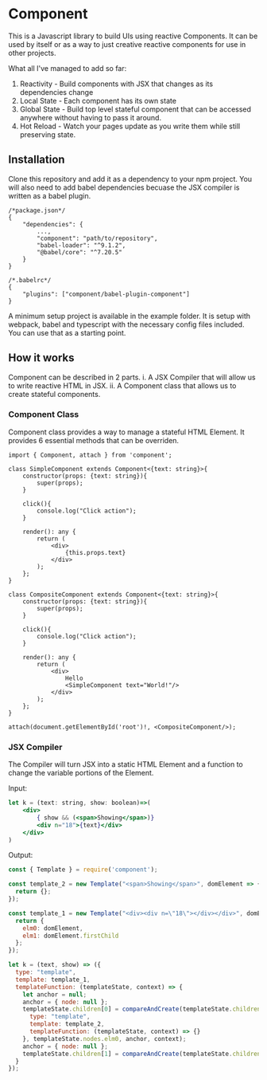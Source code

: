 # Component
This is a Javascript library to build UIs using reactive Components. It can be used by itself or as a way to just creative reactive components for use in other projects.

What all I've managed to add so far:
1. Reactivity - Build components with JSX that changes as its dependencies change
2. Local State - Each component has its own state
3. Global State - Build top level stateful component that can be accessed anywhere without having to pass it around.
4. Hot Reload - Watch your pages update as you write them while still preserving state.

## Installation
Clone this repository and add it as a dependency to your npm project. You will also need to add babel dependencies becuase the JSX compiler is written as a babel plugin.
```
/*package.json*/
{
    "dependencies": {
        ...,
        "component": "path/to/repository",
        "babel-loader": "^9.1.2",
        "@babel/core": "^7.20.5"
    }
}
```

```
/*.babelrc*/
{
    "plugins": ["component/babel-plugin-component"]
}
```

A minimum setup project is available in the example folder. It is setup with webpack, babel and typescript with the necessary config files included. You can use that as a starting point.

## How it works
Component can be described in 2 parts.
i. A JSX Compiler that will allow us to write reactive HTML in JSX.
ii. A Component class that allows us to create stateful components.

### Component Class

Component class provides a way to manage a stateful HTML Element. It provides 6 essential methods that can be overriden.
```tsx
import { Component, attach } from 'component';

class SimpleComponent extends Component<{text: string}>{
    constructor(props: {text: string}){
        super(props);
    }

    click(){
        console.log("Click action");
    }

    render(): any {
        return (
            <div>
                {this.props.text}
            </div>
        );
    };
}

class CompositeComponent extends Component<{text: string}>{
    constructor(props: {text: string}){
        super(props);
    }

    click(){
        console.log("Click action");
    }

    render(): any {
        return (
            <div>
                Hello
                <SimpleComponent text="World!"/>
            </div>
        );
    };
}

attach(document.getElementById('root')!, <CompositeComponent/>);
```

### JSX Compiler

The Compiler will turn JSX into a static HTML Element and a function to change the variable portions of the Element.

Input:
```jsx
let k = (text: string, show: boolean)=>(
    <div>
        { show && (<span>Showing</span>)}
        <div n="18">{text}</div>
    </div>
)
```

Output:
```js
const { Template } = require('component');

const template_2 = new Template("<span>Showing</span>", domElement => {
  return {};
});

const template_1 = new Template("<div><div n=\"18\"></div></div>", domElement => {
  return {
    elm0: domElement,
    elm1: domElement.firstChild
  };
});

let k = (text, show) => ({
  type: "template",
  template: template_1,
  templateFunction: (templateState, context) => {
    let anchor = null;
    anchor = { node: null };
    templateState.children[0] = compareAndCreate(templateState.children[0], show && {
      type: "template",
      template: template_2,
      templateFunction: (templateState, context) => {}
    }, templateState.nodes.elm0, anchor, context);
    anchor = { node: null };
    templateState.children[1] = compareAndCreate(templateState.children[1], text, templateState.nodes.elm1, anchor, context);
  }
});
```